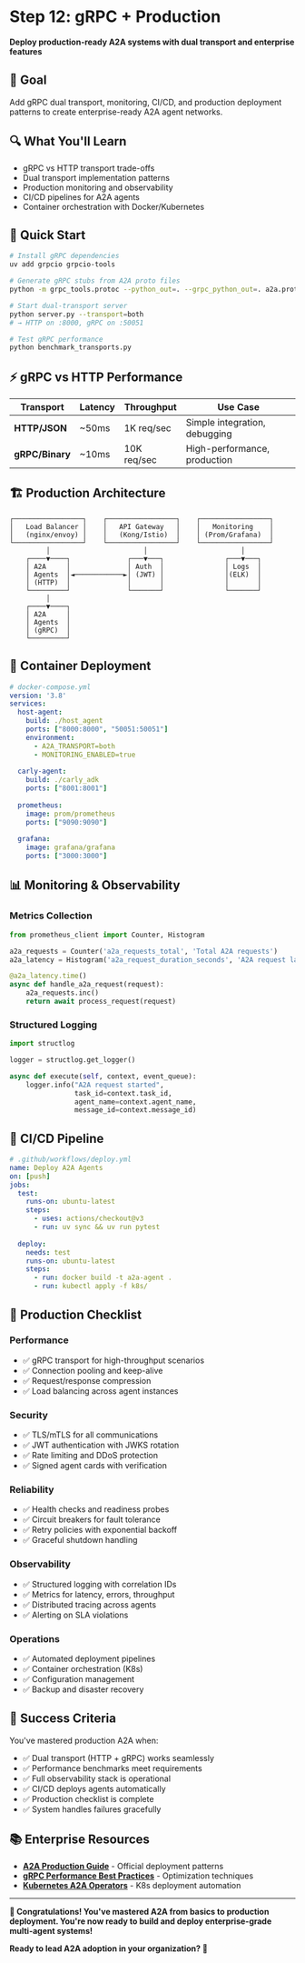 # Step 12: gRPC + Production

**Deploy production-ready A2A systems with dual transport and enterprise features**

## 🎯 Goal

Add gRPC dual transport, monitoring, CI/CD, and production deployment patterns to create enterprise-ready A2A agent networks.

## 🔍 What You'll Learn

- gRPC vs HTTP transport trade-offs
- Dual transport implementation patterns
- Production monitoring and observability
- CI/CD pipelines for A2A agents
- Container orchestration with Docker/Kubernetes

## 🚀 Quick Start

```bash
# Install gRPC dependencies
uv add grpcio grpcio-tools

# Generate gRPC stubs from A2A proto files
python -m grpc_tools.protoc --python_out=. --grpc_python_out=. a2a.proto

# Start dual-transport server
python server.py --transport=both
# → HTTP on :8000, gRPC on :50051

# Test gRPC performance
python benchmark_transports.py
```

## ⚡ gRPC vs HTTP Performance

| Transport | Latency | Throughput | Use Case |
|-----------|---------|------------|----------|
| **HTTP/JSON** | ~50ms | 1K req/sec | Simple integration, debugging |
| **gRPC/Binary** | ~10ms | 10K req/sec | High-performance, production |

## 🏗️ Production Architecture

```
┌─────────────────┐    ┌─────────────────┐    ┌─────────────────┐
│   Load Balancer │    │   API Gateway   │    │   Monitoring    │
│   (nginx/envoy) │    │   (Kong/Istio)  │    │ (Prom/Grafana)  │
└─────────────────┘    └─────────────────┘    └─────────────────┘
         │                       │                       │
    ┌────▼────┐              ┌───▼───┐               ┌───▼───┐
    │ A2A     │              │ Auth  │               │ Logs  │
    │ Agents  │◄────────────►│ (JWT) │               │(ELK)  │
    │ (HTTP)  │              │       │               │       │
    └─────────┘              └───────┘               └───────┘
         │
    ┌────▼────┐
    │ A2A     │
    │ Agents  │
    │ (gRPC)  │
    └─────────┘
```

## 🐳 Container Deployment

```yaml
# docker-compose.yml
version: '3.8'
services:
  host-agent:
    build: ./host_agent
    ports: ["8000:8000", "50051:50051"]
    environment:
      - A2A_TRANSPORT=both
      - MONITORING_ENABLED=true
  
  carly-agent:
    build: ./carly_adk  
    ports: ["8001:8001"]
    
  prometheus:
    image: prom/prometheus
    ports: ["9090:9090"]
    
  grafana:
    image: grafana/grafana
    ports: ["3000:3000"]
```

## 📊 Monitoring & Observability

### Metrics Collection
```python
from prometheus_client import Counter, Histogram

a2a_requests = Counter('a2a_requests_total', 'Total A2A requests')
a2a_latency = Histogram('a2a_request_duration_seconds', 'A2A request latency')

@a2a_latency.time()
async def handle_a2a_request(request):
    a2a_requests.inc()
    return await process_request(request)
```

### Structured Logging
```python
import structlog

logger = structlog.get_logger()

async def execute(self, context, event_queue):
    logger.info("A2A request started", 
                task_id=context.task_id,
                agent_name=context.agent_name,
                message_id=context.message_id)
```

## 🚀 CI/CD Pipeline

```yaml
# .github/workflows/deploy.yml
name: Deploy A2A Agents
on: [push]
jobs:
  test:
    runs-on: ubuntu-latest
    steps:
      - uses: actions/checkout@v3
      - run: uv sync && uv run pytest
      
  deploy:
    needs: test
    runs-on: ubuntu-latest
    steps:
      - run: docker build -t a2a-agent .
      - run: kubectl apply -f k8s/
```

## 🎯 Production Checklist

### **Performance**
- ✅ gRPC transport for high-throughput scenarios
- ✅ Connection pooling and keep-alive
- ✅ Request/response compression
- ✅ Load balancing across agent instances

### **Security** 
- ✅ TLS/mTLS for all communications
- ✅ JWT authentication with JWKS rotation
- ✅ Rate limiting and DDoS protection
- ✅ Signed agent cards with verification

### **Reliability**
- ✅ Health checks and readiness probes
- ✅ Circuit breakers for fault tolerance
- ✅ Retry policies with exponential backoff
- ✅ Graceful shutdown handling

### **Observability**
- ✅ Structured logging with correlation IDs
- ✅ Metrics for latency, errors, throughput
- ✅ Distributed tracing across agents
- ✅ Alerting on SLA violations

### **Operations**
- ✅ Automated deployment pipelines
- ✅ Container orchestration (K8s)
- ✅ Configuration management
- ✅ Backup and disaster recovery

## 🎯 Success Criteria

You've mastered production A2A when:

- ✅ Dual transport (HTTP + gRPC) works seamlessly
- ✅ Performance benchmarks meet requirements
- ✅ Full observability stack is operational
- ✅ CI/CD deploys agents automatically
- ✅ Production checklist is complete
- ✅ System handles failures gracefully

## 📚 Enterprise Resources

- **[A2A Production Guide](https://google-a2a.github.io/A2A/production/)** - Official deployment patterns
- **[gRPC Performance Best Practices](https://grpc.io/docs/guides/performance/)** - Optimization techniques  
- **[Kubernetes A2A Operators](https://github.com/a2a-project/k8s-operator)** - K8s deployment automation

---

**🎉 Congratulations! You've mastered A2A from basics to production deployment. You're now ready to build and deploy enterprise-grade multi-agent systems!** 

**Ready to lead A2A adoption in your organization? 🚀**
